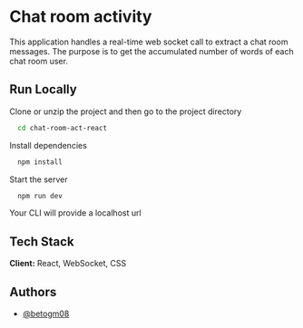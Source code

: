 
# Chat room activity

This application handles a real-time web socket call to extract a chat room messages. The purpose is to get the accumulated number of words of each chat room user.

## Run Locally

Clone or unzip the project and then go to the project directory

```bash
  cd chat-room-act-react
```

Install dependencies

```bash
  npm install
```

Start the server

```bash
  npm run dev
```

Your CLI will provide a localhost url


## Tech Stack

**Client:** React, WebSocket, CSS


## Authors

- [@betogm08](https://www.github.com/betogm08)

